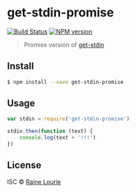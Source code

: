 # get-stdin-promise
[![Build Status](https://travis-ci.org/metaraine/get-stdin-promise.svg?branch=master)](https://travis-ci.org/metaraine/get-stdin-promise)
[![NPM version](https://badge.fury.io/js/get-stdin-promise.svg)](http://badge.fury.io/js/get-stdin-promise)

> Promise version of [get-stdin](https://github.com/sindresorhus/get-stdin)


## Install

```sh
$ npm install --save get-stdin-promise
```


## Usage

```js
var stdin = require('get-stdin-promise')

stdin.then(function (text) {
	console.log(text + '!!!')
})

```


## License

ISC © [Raine Lourie](https://github.com/metaraine)
